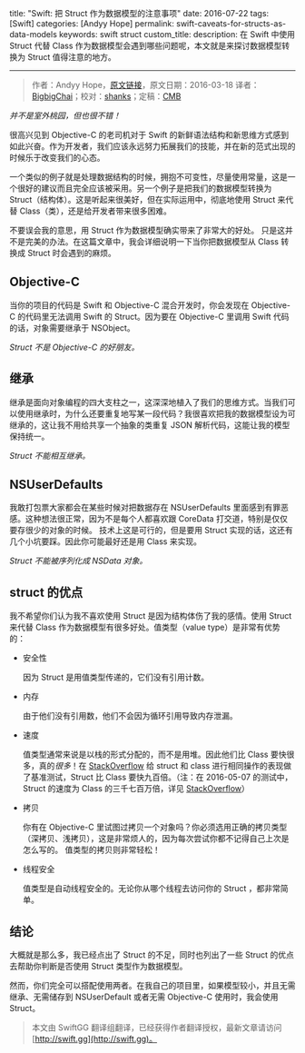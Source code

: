 title: "Swift: 把 Struct 作为数据模型的注意事项"
date: 2016-07-22
tags: [Swift]
categories: [Andyy Hope]
permalink: swift-caveats-for-structs-as-data-models
keywords: swift struct
custom_title: 
description: 在 Swift 中使用 Struct 代替 Class 作为数据模型会遇到哪些问题呢，本文就是来探讨数据模型转换为 Struct 值得注意的地方。

---
> 作者：Andyy Hope，[原文链接](https://medium.com/swift-programming/swift-caveats-for-structs-as-data-models-8299d84b49dc)，原文日期：2016-03-18
> 译者：[BigbigChai](https://github.com/chaiyixiao)；校对：[shanks](http://codebuild.me/)；定稿：[CMB](https://github.com/chenmingbiao)
  







<!--此处开始正文-->

*并不是室外桃园，但也很不错！*

很高兴见到 Objective-C 的老司机对于 Swift 的新鲜语法结构和新思维方式感到如此兴奋。作为开发者，我们应该永远努力拓展我们的技能，并在新的范式出现的时候乐于改变我们的心态。

一个类似的例子就是处理数据结构的时候，拥抱不可变性，尽量使用常量，这是一个很好的建议而且完全应该被采用。另一个例子是把我们的数据模型转换为 Struct（结构体）。这是听起来很美好，但在实际运用中，彻底地使用 Struct 来代替 Class（类），还是给开发者带来很多困难。

不要误会我的意思，用 Struct 作为数据模型确实带来了非常大的好处。 只是这并不是完美的办法。在这篇文章中，我会详细说明一下当你把数据模型从 Class 转换成 Struct 时会遇到的麻烦。

<!--more-->

## Objective-C

当你的项目的代码是 Swift 和 Objective-C 混合开发时，你会发现在 Objective-C 的代码里无法调用 Swift 的 Struct。因为要在 Objective-C 里调用 Swift 代码的话，对象需要继承于 NSObject。

*Struct 不是 Objective-C 的好朋友。*

## 继承

继承是面向对象编程的四大支柱之一，这深深地植入了我们的思维方式。当我们可以使用继承时，为什么还要重复地写某一段代码？我很喜欢把我的数据模型设为可继承的，这让我不用给共享一个抽象的类重复 JSON 解析代码，这能让我的模型保持统一。

*Struct 不能相互继承。*

## NSUserDefaults

我敢打包票大家都会在某些时候对把数据存在 NSUserDefaults 里面感到有罪恶感。这种想法很正常，因为不是每个人都喜欢跟 CoreData 打交道，特别是仅仅要存很少的对象的时候。 技术上这是可行的，但是要用 Struct 实现的话，这还有几个小坑要踩。因此你可能最好还是用 Class 来实现。

*Struct 不能被序列化成 NSData 对象。*

## struct 的优点

我不希望你们认为我不喜欢使用 Struct 是因为结构体伤了我的感情。使用 Struct 来代替 Class 作为数据模型有很多好处。值类型（value type）是非常有优势的：

* 安全性
	
	因为 Struct 是用值类型传递的，它们没有引用计数。

* 内存

	由于他们没有引用数，他们不会因为循环引用导致内存泄漏。

* 速度

	值类型通常来说是以栈的形式分配的，而不是用堆。因此他们比 Class 要快很多，真的*很多*！在 [StackOverflow](http://stackoverflow.com/a/24243626/596821) 给 struct 和 class 进行相同操作的表现做了基准测试，Struct 比 Class 要快九百倍。（注：在 2016-05-07 的测试中，Struct 的速度为 Class 的三千七百万倍，详见 [StackOverflow](http://stackoverflow.com/a/24243626/596821)）

* 拷贝

	你有在 Objective-C 里试图过拷贝一个对象吗？你必须选用正确的拷贝类型（深拷贝、浅拷贝），这是非常烦人的，因为每次尝试你都不记得自己上次是怎么写的。 值类型的拷贝则非常轻松！

* 线程安全

	值类型是自动线程安全的。无论你从哪个线程去访问你的 Struct ，都非常简单。

## 结论

大概就是那么多，我已经点出了 Struct 的不足，同时也列出了一些 Struct 的优点去帮助你判断是否使用 Struct 类型作为数据模型。

然而，你们完全可以搭配使用两者。在我自己的项目里，如果模型较小，并且无需继承、无需储存到 NSUserDefault 或者无需 Objective-C 使用时，我会使用 Struct。
> 本文由 SwiftGG 翻译组翻译，已经获得作者翻译授权，最新文章请访问 [http://swift.gg](http://swift.gg)。